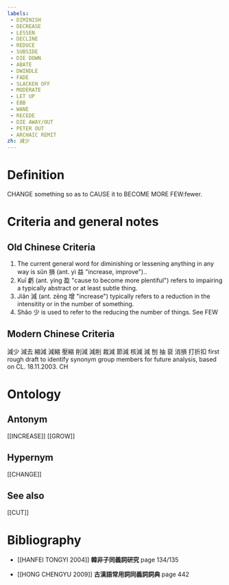 ```yaml
---
labels: 
 - DIMINISH
 - DECREASE
 - LESSEN
 - DECLINE
 - REDUCE
 - SUBSIDE
 - DIE DOWN
 - ABATE
 - DWINDLE
 - FADE
 - SLACKEN OFF
 - MODERATE
 - LET UP
 - EBB
 - WANE
 - RECEDE
 - DIE AWAY/OUT
 - PETER OUT
 - ARCHAIC REMIT
zh: 減少
---
```


# Definition
CHANGE something so as to CAUSE it to BECOME MORE FEW:fewer.
# Criteria and general notes
## Old Chinese Criteria
1. The current general word for diminishing or lessening anything in any way is sǔn 損 (ant. yì 益 "increase, improve")..
2. Kuī 虧 (ant. yíng 盈 "cause to become more plentiful") refers to impairing a typically abstract or at least subtle thing.
3. Jiǎn 減 (ant. zēng 增 "increase") typically refers to a reduction in the intensitity or in the number of something.
4. Shǎo 少 is used to refer to the reducing the number of things. See FEW
## Modern Chinese Criteria
減少
減去
縮減
減縮
壓縮
削減
減削
裁減
節減
核減
減
刨
抽
裒
消損
打折扣
first rough draft to identify synonym group members for future analysis, based on CL. 18.11.2003. CH
# Ontology

## Antonym
[[INCREASE]]
[[GROW]]
## Hypernym
[[CHANGE]]
## See also
[[CUT]]
# Bibliography
- [[HANFEI TONGYI 2004]]
**韓非子同義詞研究** page 134/135

- [[HONG CHENGYU 2009]]
**古漢語常用詞同義詞詞典** page 442
